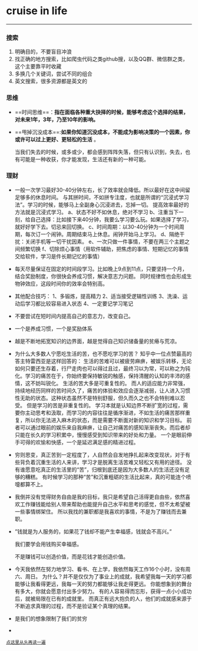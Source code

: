 # cruise in life

*** 

<a id="head"/>

### 搜索

1. 明确目的，不要盲目冲浪
2. 找正确的地方搜索，比如爬虫代码之类github搜，以及QQ群、微信群之类，这个主要靠平时收藏
3. 多换几个关键词，尝试不同的组合
4. 英文搜索，很多资源都是英文的



### 思维

- ==时间思维==：**指在面临各种重大抉择的时候，能够考虑这个选择的结果，对未来1年，3年，乃至10年的影响。**

- ==甩掉沉没成本==:**如果你知道沉没成本，不能成为影响决策的一个因素，你或许可以过上更好、更轻松的生活** 。

  当我们失去的时候，或多或少，都会感到阵阵失落，但只有认识到，失去，也有可能是一种收获，你才能发现，生活还有新的一种可能。





### 理财





- 一般一次学习最好30-40分钟左右，长了效率就会降低。所以最好在这中间留足够多的休息时间。
  与其拼时间，不如拼专注度，也就是所谓的“沉浸式学习法”。学习的时候，能够马上全副身心沉浸进去，忘掉一切。
  提高效率最好的方法就是沉浸式学习。
  a、状态不好不如休息，绝对不学习
  b、注重当下一刻，给自己选择：比如接下来40分钟，我要么学习要么玩。如果选择了学习，就好好学下去。切忌来回切换。
  c、时间周期：以30-40分钟为一个时间周期，每次订一个闹钟。周期结束马上休息。闹钟开始马上学习。
  d、隔绝干扰：关闭手机等一切干扰因素。
  e、一次只做一件事情，不要在两三个主题之间频繁切换
  f、切除烦心事情（用软件辅助，把焦虑的事情、短期记忆的事情交给软件，学习是件长期记忆的事情）

- 每天尽量保证在固定的时间段学习。比如晚上9点到11点，只要坚持一个月，结合奖励制度，你很快会养成习惯，解决意志力问题。
  同时规律性也会形成生物钟效应，这段时间你的效率会特别高。

- 其他配合技巧：
  1、多锻炼，提高精力
  2、适当接受逻辑性训练
  3、洗澡、运动后学习都比较容易进入状态
  4、一定要记学习笔记

- 不要尝试在短时间内提高自己的意志力，改变自己。

- 一个是养成习惯，一个是奖励体系

- 越是不断地拓宽知识的边界面，越是觉得自己知识储备量的贫瘠与荒凉。

- 为什么大多数人宁愿吃生活的苦，也不愿吃学习的苦？
  知乎中一位点赞最高的答主特雷西亚是这样回答的：
  生活的苦难可以被疲劳麻痹，被娱乐转移，无论如何只要还生存着，行尸走肉也可以得过且过，最终习以为常，可以称之为钝化。学习的痛苦在于，你始终要保持敏锐的触感，保持清醒的认知的丰沛的感情，这不妨叫锐化。
  生活的苦大多是可重复性的。
  而人的适应能力非常强，持续地经历同样的苦时间久了，痛苦的体验和效应会逐渐减弱，让人进入习惯性无助的状态。这种状态虽然不是特别舒服，但久而久之也不会特别难以忍受。
  但是学习的苦是非重复性的。
  学习本就是认知边界不断扩宽的过程，需要你主动思考和汲取，而学习的内容往往是循序渐进，不如生活的痛苦那样重复，所以你无法进入麻木的状态，而是需要不断面对新的知识和学习目标。
  前者可以通过眼前的娱乐来自我麻痹，让自己对痛苦的感知渐渐丧失。而后者却只能在长久的学习积累中，慢慢感受到知识带来的好处和力量。
  一个是眼前伸手可得的欢愉和快感，一个是延迟满足感的精进过程。

- 穷则思变，真正苦到一定程度了，人自然会自发地挣扎起来改变现状，对于有些背负着沉重生活的人来讲，学习才是脱离生活苦难又轻松又有用的途径。
  没有谁愿意吃真正的生活里的“苦”，归根到底还是因为大多数人的生活还没有足够的糟糕。
  有时候学习的那种“苦”和沉重粗砺的生活比起来，真的可能连个喷嚏都算不上。

- 我倒并没有觉得财务自由是我的目标，我只是希望自己活得更自由些，依然喜欢工作赚钱能给别人带来帮助也能提升自己水平和思考的感觉，但不太希望被一些事情绑架住。
  所以我找的兼职都是我喜欢的事情，不是为了赚钱而去兼职。

- ”钱就是为人服务的，如果花了钱却不能产生幸福感，钱就会不高兴。”

  我们要学会用钱购买幸福感。

  不是赚钱可以创造价值，而是花钱才能创造价值。

- 今天我依然在努力地学习、看书、在上学，我依然每天工作16个小时，没有周六、周日。
  为什么？并不是仅仅为了事业上的成就，我希望我每一天的学习都能够让我看得更远，我每一天的努力都能够让我走得更远。
  你能想象到的舞台有多大，你就会愿意付出多少努力。
  有的人容易得而忘形，获得一点小小成功后，就被局限在已有的成就里。
  而真正有远大抱负的人，他们的成就感来源于不断追求真理的过程，而不是验证某个真理的结果。

- 是我们的想象限制了我们的贫穷

-
<a href="#head">`点这里从头再读一遍`</a>
